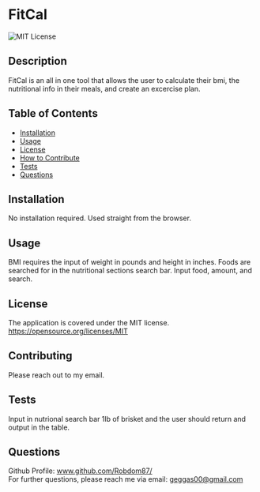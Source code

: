 # FitCal

![MIT License](https://img.shields.io/badge/license-MIT-green)

## Description

FitCal is an all in one tool that allows the user to calculate their bmi, the nutritional info in their meals, and create an excercise plan. 

## Table of Contents

- [Installation](#installation)
- [Usage](#usage)
- [License](#license)
- [How to Contribute](#contributing)
- [Tests](#tests)
- [Questions](#questions)

## Installation

No installation required. Used straight from the browser.

## Usage

BMI requires the input of weight in pounds and height in inches. Foods are searched for in the nutritional sections search bar. Input food, amount, and search. 

## License

The application is covered under the MIT license.  
 https://opensource.org/licenses/MIT 

## Contributing

Please reach out to my email.

## Tests

Input in nutrional search bar 1lb of brisket and the user should return and output in the table.

## Questions

Github Profile: www.github.com/Robdom87/  
For further questions, please reach me via email: geggas00@gmail.com
